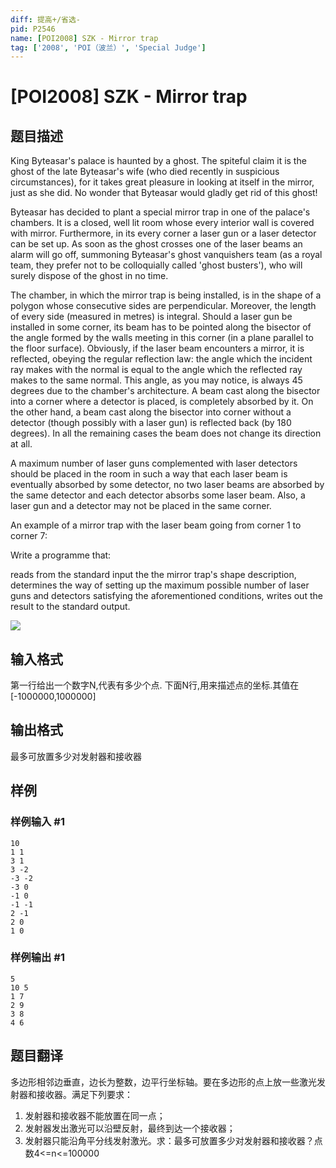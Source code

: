 ```yaml
---
diff: 提高+/省选-
pid: P2546
name: [POI2008] SZK - Mirror trap
tag: ['2008', 'POI（波兰）', 'Special Judge']
---
```

# [POI2008] SZK - Mirror trap
## 题目描述

King Byteasar's palace is haunted by a ghost. The spiteful claim it is the ghost of the late Byteasar's wife (who died recently in suspicious circumstances), for it takes great pleasure in looking at itself in the mirror, just as she did. No wonder that Byteasar would gladly get rid of this ghost!

Byteasar has decided to plant a special mirror trap in one of the palace's chambers. It is a closed, well lit room whose every interior wall is covered with mirror. Furthermore, in its every corner a laser gun or a laser detector can be set up. As soon as the ghost crosses one of the laser beams an alarm will go off, summoning Byteasar's ghost vanquishers team (as a royal team, they prefer not to be colloquially called 'ghost busters'), who will surely dispose of the ghost in no time.

The chamber, in which the mirror trap is being installed, is in the shape of a polygon whose consecutive sides are perpendicular. Moreover, the length of every side (measured in metres) is integral. Should a laser gun be installed in some corner, its beam has to be pointed along the bisector of the angle formed by the walls meeting in this corner (in a plane parallel to the floor surface). Obviously, if the laser beam encounters a mirror, it is reflected, obeying the regular reflection law: the angle which the incident ray makes with the normal is equal to the angle which the reflected ray makes to the same normal. This angle, as you may notice, is always 45 degrees due to the chamber's architecture. A beam cast along the bisector into a corner where a detector is placed, is completely absorbed by it. On the other hand, a beam cast along the bisector into corner without a detector (though possibly with a laser gun) is reflected back (by 180 degrees). In all the remaining cases the beam does not change its direction at all.

A maximum number of laser guns complemented with laser detectors should be placed in the room in such a way that each laser beam is eventually absorbed by some detector, no two laser beams are absorbed by the same detector and each detector absorbs some laser beam. Also, a laser gun and a detector may not be placed in the same corner.


An example of a mirror trap with the laser beam going from corner 1 to corner 7:

Write a programme that:

reads from the standard input the the mirror trap's shape description,
determines the way of setting up the maximum possible number of laser guns and detectors satisfying the aforementioned conditions,
writes out the result to the standard output.


![](https://cdn.luogu.com.cn/upload/pic/15471.png)
## 输入格式

第一行给出一个数字N,代表有多少个点. 下面N行,用来描述点的坐标.其值在[-1000000,1000000]
## 输出格式

最多可放置多少对发射器和接收器
## 样例

### 样例输入 #1
```
10
1 1
3 1
3 -2
-3 -2
-3 0
-1 0
-1 -1
2 -1
2 0
1 0
```
### 样例输出 #1
```
5
10 5
1 7
2 9
3 8
4 6
```
## 题目翻译

多边形相邻边垂直，边长为整数，边平行坐标轴。要在多边形的点上放一些激光发射器和接收器。满足下列要求： 
1. 发射器和接收器不能放置在同一点； 
2. 发射器发出激光可以沿壁反射，最终到达一个接收器； 
3. 发射器只能沿角平分线发射激光。求：最多可放置多少对发射器和接收器？点数4<=n<=100000
